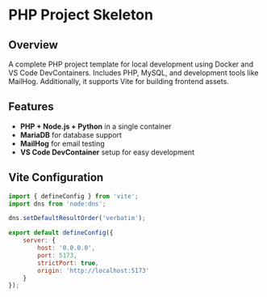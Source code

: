 # PHP Project Skeleton

## Overview

A complete PHP project template for local development using Docker and VS Code DevContainers. Includes PHP, MySQL, and development tools like MailHog. Additionally, it supports Vite for building frontend assets.

## Features

- **PHP + Node.js + Python** in a single container 
- **MariaDB** for database support
- **MailHog** for email testing
- **VS Code DevContainer** setup for easy development

## Vite Configuration

```javascript
import { defineConfig } from 'vite';
import dns from 'node:dns';

dns.setDefaultResultOrder('verbatim');

export default defineConfig({
    server: {
        host: '0.0.0.0',
        port: 5173,
        strictPort: true,
        origin: 'http://localhost:5173'
    }    
});

